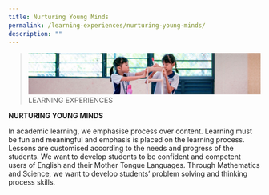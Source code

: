 ```yaml
---
title: Nurturing Young Minds
permalink: /learning-experiences/nurturing-young-minds/
description: ""
---
```

>![](/images/Learning%20Experiences/learning-experiences_banner.jpg)
>LEARNING EXPERIENCES


**NURTURING YOUNG MINDS**

In academic learning, we emphasise process over content. Learning must be fun and meaningful and emphasis is placed on the learning process. Lessons are customised according to the needs and progress of the students. We want to develop students to be confident and competent users of English and their Mother Tongue Languages. Through Mathematics and Science, we want to develop students’ problem solving and thinking process skills.